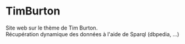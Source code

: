 # TimBurton
Site web sur le thème de Tim Burton.<br/>
Récupération dynamique des données à l'aide de Sparql (dbpedia, ...)<br/>
